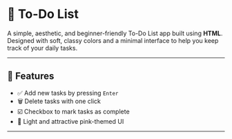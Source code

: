 # 📝 To-Do List 

A simple, aesthetic, and beginner-friendly To-Do List app built using **HTML**. 
Designed with soft, classy colors and a minimal interface to help you keep track of your daily tasks.

---

## 🌟 Features

- ✅ Add new tasks by pressing `Enter`
- 🗑️ Delete tasks with one click
- ☑️ Checkbox to mark tasks as complete
- 💅 Light and attractive pink-themed UI

---
